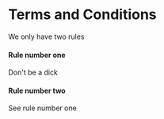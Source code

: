# Terms and Conditions

We only have two rules

#### Rule number one
Don't be a dick

#### Rule number two
See rule number one
